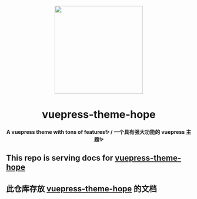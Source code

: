 <p align="center">
  <img width="240" src="https://vuepress-theme-hope.github.io/logo.svg" style="text-align: center;"/>
</p>
<h1 align="center">vuepress-theme-hope</h1>
<h4 align="center">A vuepress theme with tons of features✨ / 一个具有强大功能的 vuepress 主题✨</h4>

## This repo is serving docs for [vuepress-theme-hope](https://vuepress-theme-hope.github.io)

## 此仓库存放 [vuepress-theme-hope](https://vuepress-theme-hope.github.io/zh/) 的文档
